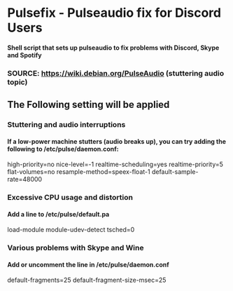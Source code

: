 # Pulsefix - Pulseaudio fix for Discord Users
#### Shell script that sets up pulseaudio to fix problems with Discord, Skype and Spotify
### SOURCE: https://wiki.debian.org/PulseAudio (stuttering audio topic)
## The Following setting will be applied
### Stuttering and audio interruptions
#### If a low-power machine stutters (audio breaks up), you can try adding the following to /etc/pulse/daemon.conf:
high-priority=no
nice-level=-1
realtime-scheduling=yes
realtime-priority=5
flat-volumes=no
resample-method=speex-float-1
default-sample-rate=48000

### Excessive CPU usage and distortion
#### Add a line to /etc/pulse/default.pa
load-module module-udev-detect tsched=0

### Various problems with Skype and Wine
#### Add or uncomment the line in /etc/pulse/daemon.conf
default-fragments=25
default-fragment-size-msec=25
